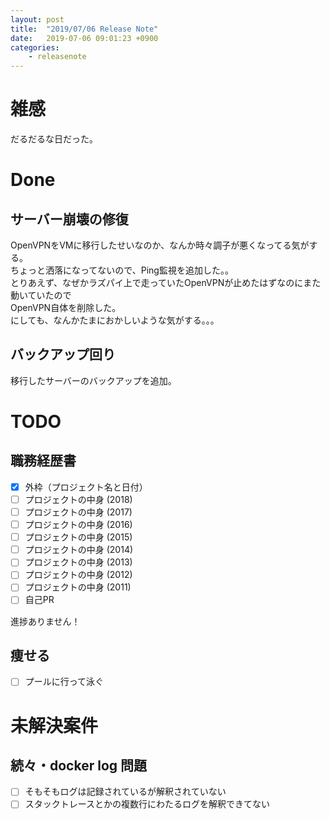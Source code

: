```yaml
---
layout: post
title:  "2019/07/06 Release Note"
date:   2019-07-06 09:01:23 +0900
categories:	
    - releasenote
---
```

# 雑感

だるだるな日だった。

# Done

## サーバー崩壊の修復

OpenVPNをVMに移行したせいなのか、なんか時々調子が悪くなってる気がする。  
ちょっと洒落になってないので、Ping監視を追加した。。   
とりあえず、なぜかラズパイ上で走っていたOpenVPNが止めたはずなのにまた動いていたので  
OpenVPN自体を削除した。  
にしても、なんかたまにおかしいような気がする。。。


## バックアップ回り

移行したサーバーのバックアップを追加。

# TODO 

## 職務経歴書

- [x] 外枠（プロジェクト名と日付）
- [ ] プロジェクトの中身 (2018)
- [ ] プロジェクトの中身 (2017)
- [ ] プロジェクトの中身 (2016)
- [ ] プロジェクトの中身 (2015)
- [ ] プロジェクトの中身 (2014)
- [ ] プロジェクトの中身 (2013)
- [ ] プロジェクトの中身 (2012)
- [ ] プロジェクトの中身 (2011)
- [ ] 自己PR

進捗ありません！

## 痩せる

- [ ] プールに行って泳ぐ

# 未解決案件

## 続々・docker log 問題

- [ ] そもそもログは記録されているが解釈されていない
- [ ] スタックトレースとかの複数行にわたるログを解釈できてない
